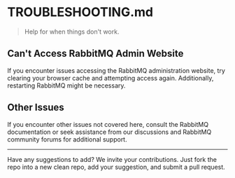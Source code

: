 # TROUBLESHOOTING.md

> Help for when things don't work.

## Can't Access RabbitMQ Admin Website

If you encounter issues accessing the RabbitMQ administration website, try clearing your browser cache and attempting access again. Additionally, restarting RabbitMQ might be necessary.

## Other Issues

If you encounter other issues not covered here, consult the RabbitMQ documentation or seek assistance from our discussions and RabbitMQ community forums for additional support.

---

Have any suggestions to add? We invite your contributions. Just fork the repo into a new clean repo, add your suggestion, and submit a pull request.
